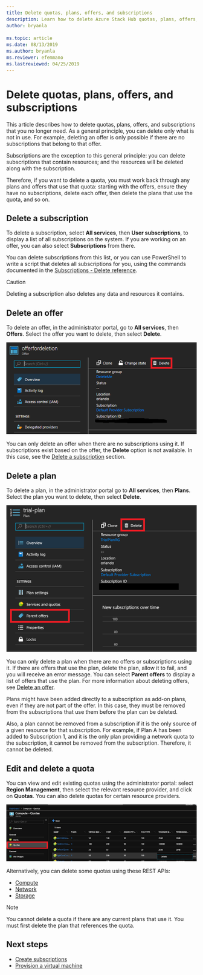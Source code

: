 ```yaml
---
title: Delete quotas, plans, offers, and subscriptions 
description: Learn how to delete Azure Stack Hub quotas, plans, offers, and subscriptions.
author: bryanla

ms.topic: article
ms.date: 08/13/2019
ms.author: bryanla
ms.reviewer: efemmano
ms.lastreviewed: 04/25/2019
---
```


# Delete quotas, plans, offers, and subscriptions

This article describes how to delete quotas, plans, offers, and subscriptions that you no longer need. As a general principle, you can delete only what is not in use. For example, deleting an offer is only possible if there are no subscriptions that belong to that offer.

Subscriptions are the exception to this general principle: you can delete subscriptions that contain resources; and the resources will be deleted along with the subscription.

Therefore, if you want to delete a quota, you must work back through any plans and offers that use that quota: starting with the offers, ensure they have no subscriptions, delete each offer, then delete the plans that use the quota, and so on.

## Delete a subscription

To delete a subscription, select **All services**, then **User subscriptions**, to display a list of all subscriptions on the system. If you are working on an offer, you can also select **Subscriptions** from there.

You can delete subscriptions from this list, or you can use PowerShell to write a script that deletes all subscriptions for you, using the commands documented in the [Subscriptions - Delete reference](/rest/api/azurestack/subscriptions/delete).

> [!CAUTION]
> Deleting a subscription also deletes any data and resources it contains.

## Delete an offer

To delete an offer, in the administrator portal, go to **All services**, then **Offers**. Select the offer you want to delete, then select **Delete**.

![delsub1](media/azure-stack-delete-offer/delsub1.png)

You can only delete an offer when there are no subscriptions using it. If subscriptions exist based on the offer, the **Delete** option is not available. In this case, see the [Delete a subscription](#delete-a-subscription) section.

## Delete a plan

To delete a plan, in the administrator portal go to **All services**, then **Plans**. Select the plan you want to delete, then select **Delete**.

![delsub2](media/azure-stack-delete-offer/delsub2.png)

You can only delete a plan when there are no offers or subscriptions using it. If there are offers that use the plan, delete the plan, allow it to fail, and you will receive an error message. You can select **Parent offers** to display a list of offers that use the plan. For more information about deleting offers, see [Delete an offer](#delete-an-offer).

Plans might have been added directly to a subscription as add-on plans, even if they are not part of the offer. In this case, they must be removed from the subscriptions that use them before the plan can be deleted.

Also, a plan cannot be removed from a subscription if it is the only source of a given resource for that subscription. For example, if Plan A has been added to Subscription 1, and it is the only plan providing a network quota to the subscription, it cannot be removed from the subscription. Therefore, it cannot be deleted.

## Edit and delete a quota

You can view and edit existing quotas using the administrator portal: select **Region Management**, then select the relevant resource provider, and click on **Quotas**. You can also delete quotas for certain resource providers.

![delsub3](media/azure-stack-delete-offer/delsub3.png)

Alternatively, you can delete some quotas using these REST APIs:

- [Compute](/rest/api/azurestack/quotas%20(compute)/delete)
- [Network](/rest/api/azurestack/quotas%20(network)/delete)
- [Storage](/rest/api/azurestack/storagequotas/delete)

> [!NOTE]
> You cannot delete a quota if there are any current plans that use it. You must first delete the plan that references the quota.

## Next steps

- [Create subscriptions](azure-stack-subscribe-plan-provision-vm.md)
- [Provision a virtual machine](../user/azure-stack-create-vm-template.md)